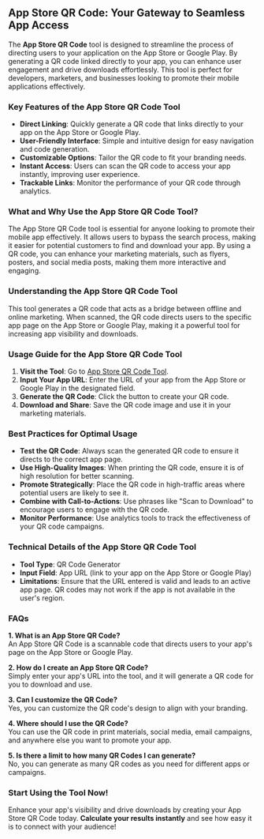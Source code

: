 ## App Store QR Code: Your Gateway to Seamless App Access

The **App Store QR Code** tool is designed to streamline the process of directing users to your application on the App Store or Google Play. By generating a QR code linked directly to your app, you can enhance user engagement and drive downloads effortlessly. This tool is perfect for developers, marketers, and businesses looking to promote their mobile applications effectively.

### Key Features of the App Store QR Code Tool

- **Direct Linking**: Quickly generate a QR code that links directly to your app on the App Store or Google Play.
- **User-Friendly Interface**: Simple and intuitive design for easy navigation and code generation.
- **Customizable Options**: Tailor the QR code to fit your branding needs.
- **Instant Access**: Users can scan the QR code to access your app instantly, improving user experience.
- **Trackable Links**: Monitor the performance of your QR code through analytics.

### What and Why Use the App Store QR Code Tool?

The App Store QR Code tool is essential for anyone looking to promote their mobile app effectively. It allows users to bypass the search process, making it easier for potential customers to find and download your app. By using a QR code, you can enhance your marketing materials, such as flyers, posters, and social media posts, making them more interactive and engaging.

### Understanding the App Store QR Code Tool

This tool generates a QR code that acts as a bridge between offline and online marketing. When scanned, the QR code directs users to the specific app page on the App Store or Google Play, making it a powerful tool for increasing app visibility and downloads.

### Usage Guide for the App Store QR Code Tool

1. **Visit the Tool**: Go to [App Store QR Code Tool](https://www.inayam.co/barcode/qr-code-app-store).
2. **Input Your App URL**: Enter the URL of your app from the App Store or Google Play in the designated field.
3. **Generate the QR Code**: Click the button to create your QR code.
4. **Download and Share**: Save the QR code image and use it in your marketing materials.

### Best Practices for Optimal Usage

- **Test the QR Code**: Always scan the generated QR code to ensure it directs to the correct app page.
- **Use High-Quality Images**: When printing the QR code, ensure it is of high resolution for better scanning.
- **Promote Strategically**: Place the QR code in high-traffic areas where potential users are likely to see it.
- **Combine with Call-to-Actions**: Use phrases like "Scan to Download" to encourage users to engage with the QR code.
- **Monitor Performance**: Use analytics tools to track the effectiveness of your QR code campaigns.

### Technical Details of the App Store QR Code Tool

- **Tool Type**: QR Code Generator
- **Input Field**: App URL (link to your app on the App Store or Google Play)
- **Limitations**: Ensure that the URL entered is valid and leads to an active app page. QR codes may not work if the app is not available in the user's region.

### FAQs

**1. What is an App Store QR Code?**  
An App Store QR Code is a scannable code that directs users to your app's page on the App Store or Google Play.

**2. How do I create an App Store QR Code?**  
Simply enter your app's URL into the tool, and it will generate a QR code for you to download and use.

**3. Can I customize the QR Code?**  
Yes, you can customize the QR code's design to align with your branding.

**4. Where should I use the QR Code?**  
You can use the QR code in print materials, social media, email campaigns, and anywhere else you want to promote your app.

**5. Is there a limit to how many QR Codes I can generate?**  
No, you can generate as many QR codes as you need for different apps or campaigns.

### Start Using the Tool Now!

Enhance your app's visibility and drive downloads by creating your App Store QR Code today. **Calculate your results instantly** and see how easy it is to connect with your audience!